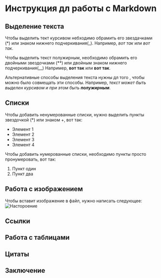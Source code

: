 # Инструкция дл работы с Markdown

## Выделение текста

Чтобы выделить тект курсивом небходимо обрамить его звездачками (*) или знаком нижнего подчеркивания(_). Например, *вот так* или _вот так_.

Чтобы выделить текст полужирным, необходимо обрамить его двойными звездочками (**) или двойным знаком нижнего подчеркивания(__) Например, **вот так** или __вот так__.

Альтернативные способы выделения текста нужны дл того , чтобы можно было совмещать эти способы. Например, _текст может быть выделен курсивом и при этом быть **полужирным**_.

## Списки

Чтобы добавить ненумерованные списки, нужно выделить пункты звездочкой (*) или знаком +, вот так:
* Элемент 1
* Элемент 2
* Элемент 3
* Элемент 4

Чтобы добавить нумерованные списки, необходимо пункты просто пронумеровать, вот так: 
1. Пункт один
2. Пункт два

## Работа с изображением

Чтобы вставит изображение в файл, нужно написать следующее:
![Настороение](nastroy.jpg)

## Ссылки

## Работа с таблицами

## Цитаты 

## Заключение